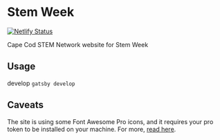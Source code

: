 # Stem Week

[![Netlify Status](https://api.netlify.com/api/v1/badges/fa249a3a-68ea-4b4b-9aa6-394c87099ee1/deploy-status)](https://app.netlify.com/sites/gatstrap/deploys)

Cape Cod STEM Network website for Stem Week

## Usage

develop
`gatsby develop`

## Caveats

The site is using some Font Awesome Pro icons, and it requires your pro token to be installed on your machine. For more, [read here](https://fontawesome.com/how-to-use/on-the-web/setup/using-package-managers).
